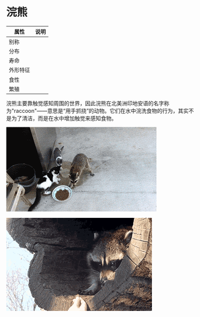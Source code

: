 # 浣熊

|属性|说明|
| ---- | ---- |
| 别称||
| 分布||
| 寿命||
| 外形特征||
| 食性||
| 繁殖||

浣熊主要靠触觉感知周围的世界，因此浣熊在北美洲印地安语的名字称为"raccoon"——意思是“用手抓挠”的动物。它们在水中浣洗食物的行为，其实不是为了清洁，而是在水中增加触觉来感知食物。

![](01.gif)

![](02.gif)
